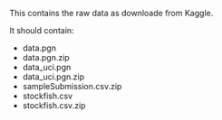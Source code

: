 
This contains the raw data as downloade from Kaggle.

It should contain:

- data.pgn
- data.pgn.zip
- data_uci.pgn
- data_uci.pgn.zip
- sampleSubmission.csv.zip
- stockfish.csv
- stockfish.csv.zip
